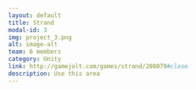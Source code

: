 ```yaml
---
layout: default
title: Strand
modal-id: 3
img: project_3.png
alt: image-alt
team: 6 members
category: Unity
link: http://gamejolt.com/games/strand/208079#close
description: Use this area 
---
```

